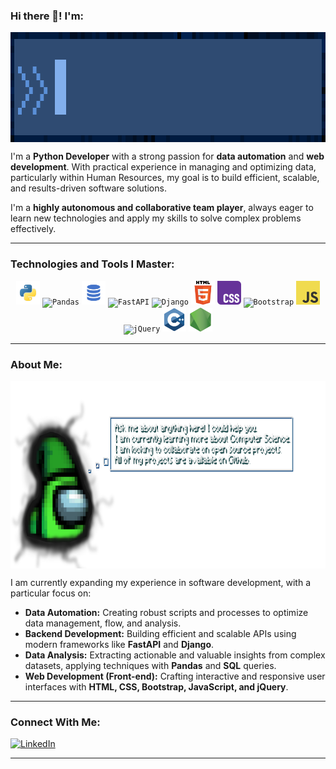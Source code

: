 ### Hi there 👋! I'm:

<img align="center" src="Assets/Titles/LoneHandymanTitle.gif" width="935" height="176" alt="LoneHandyman Title" />

I'm a **Python Developer** with a strong passion for **data automation** and **web development**. With practical experience in managing and optimizing data, particularly within Human Resources, my goal is to build efficient, scalable, and results-driven software solutions.

I'm a **highly autonomous and collaborative team player**, always eager to learn new technologies and apply my skills to solve complex problems effectively.

---

### **Technologies and Tools I Master:**

<div align="center">
  <code><img height="38" src="https://raw.githubusercontent.com/github/explore/80688e429a7d4ef2fca1e82350fe8e3517d3494d/topics/python/python.png" alt="Python"></code>
  <code><img height="38" src="https://skillicons.dev/icons?i=pandas" alt="Pandas"></code>
  <code><img height="38" src="https://raw.githubusercontent.com/github/explore/80688e429a7d4ef2fca1e82350fe8e3517d3494d/topics/sql/sql.png" alt="SQL"></code>
  <code><img height="38" src="https://skillicons.dev/icons?i=fastapi" alt="FastAPI"></code>
  <code><img height="38" src="https://skillicons.dev/icons?i=django" alt="Django"></code>
  <code><img height="38" src="https://raw.githubusercontent.com/github/explore/80688e429a7d4ef2fca1e82350fe8e3517d3494d/topics/html/html.png" alt="HTML"></code>
  <code><img height="38" src="https://raw.githubusercontent.com/github/explore/80688e429a7d4ef2fca1e82350fe8e3517d3494d/topics/css/css.png" alt="CSS"></code>
  <code><img height="38" src="https://skillicons.dev/icons?i=bootstrap" alt="Bootstrap"></code>
  <code><img height="38" src="https://raw.githubusercontent.com/github/explore/80688e429a7d4ef2fca1e82350fe8e3517d3494d/topics/javascript/javascript.png" alt="JavaScript"></code>
  <code><img height="38" src="https://skillicons.dev/icons?i=jquery" alt="jQuery"></code>
  <code><img height="38" src="https://raw.githubusercontent.com/github/explore/80688e429a7d4ef2fca1e82350fe8e3517d3494d/topics/cpp/cpp.png" alt="C++"></code>
  <code><img height="38" src="https://raw.githubusercontent.com/github/explore/80688e429a7d4ef2fca1e82350fe8e3517d3494d/topics/nodejs/nodejs.png" alt="Node.js"></code>
</div>

---

### **About Me:**

<img align="center" src="Assets/Descriptions/AboutMe.png" width="800" height="300" alt="About Me Description" />

I am currently expanding my experience in software development, with a particular focus on:

* **Data Automation:** Creating robust scripts and processes to optimize data management, flow, and analysis.
* **Backend Development:** Building efficient and scalable APIs using modern frameworks like **FastAPI** and **Django**.
* **Data Analysis:** Extracting actionable and valuable insights from complex datasets, applying techniques with **Pandas** and **SQL** queries.
* **Web Development (Front-end):** Crafting interactive and responsive user interfaces with **HTML, CSS, Bootstrap, JavaScript, and jQuery**.

---

### **Connect With Me:**

[![LinkedIn](https://img.shields.io/badge/LinkedIn-0077B5?style=for-the-badge&logo=linkedin&logoColor=white)](https://www.linkedin.com/in/italo-mamani-huaricallo-514358373/)

---

